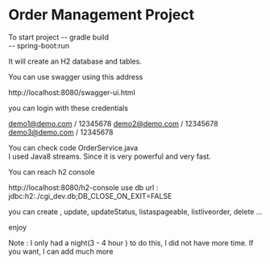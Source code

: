 Order Management Project
======================

To start project 
-- gradle build  
-- spring-boot:run

It will create an H2 database and tables. 

You can use swagger using this address

http://localhost:8080/swagger-ui.html

you can login with these credentials

demo1@demo.com / 12345678
demo2@demo.com / 12345678
demo3@demo.com / 12345678

You can check code OrderService.java  
I used Java8 streams. Since it is very powerful and very fast. 

You can reach h2 console

http://localhost:8080/h2-console
use db url : jdbc:h2:./cgi_dev.db;DB_CLOSE_ON_EXIT=FALSE

you can create , update, updateStatus, listaspageable, listliveorder, delete ... 

enjoy 

Note : I only had a night(3 - 4 hour ) to do this, I did not have more time. 
If you want, I can add much more